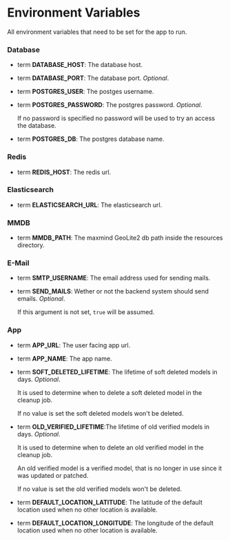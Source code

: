 # Environment Variables

All environment variables that need to be set for the app to run.

### Database

- term **DATABASE_HOST**: The database host.
- term **DATABASE_PORT**: The database port. *Optional*.
- term **POSTGRES_USER**: The postges username.
- term **POSTGRES_PASSWORD**: The postgres password. *Optional*.

    If no password is specified no password will be used to try an access the database.
- term **POSTGRES_DB**: The postgres database name.

### Redis

- term **REDIS_HOST**: The redis url.

### Elasticsearch

- term **ELASTICSEARCH_URL**: The elasticsearch url.

### MMDB

- term **MMDB_PATH**: The maxmind GeoLite2 db path inside the resources directory.

### E-Mail

- term **SMTP_USERNAME**: The email address used for sending mails.
- term **SEND_MAILS**: Wether or not the backend system should send emails. *Optional*.

    If this argument is not set, `true` will be assumed. 

### App

- term **APP_URL**: The user facing app url.
- term **APP_NAME**: The app name.
- term **SOFT_DELETED_LIFETIME**: The lifetime of soft deleted models in days. *Optional*.

    It is used to determine when to delete a soft deleted model in the cleanup job.

    If no value is set the soft deleted models won't be deleted.
- term **OLD_VERIFIED_LIFETIME**:The lifetime of old verified models in days. *Optional*.

    It is used to determine when to delete an old verified model in the cleanup job.

    An old verified model is a verified model, that is no longer in use since it was updated or patched.

    If no value is set the old verified models won't be deleted.
- term **DEFAULT_LOCATION_LATITUDE**: The latitude of the default location used when no other location is available.
- term **DEFAULT_LOCATION_LONGITUDE**: The longitude of the default location used when no other location is available.
